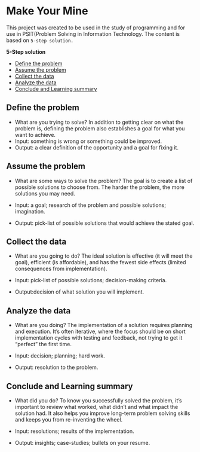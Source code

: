 # Make Your Mine

This project was created to be used in the study of programming and for use in  PSIT(Problem Solving in Information Technology. The content is based on `5-step solution.`

**5-Step solution**
- [Define the problem](#Definetheproblem)
- [Assume the problem](#Assumetheproblem)
- [Collect the data](#Collectthedata)
- [Analyze the data](#Analyzethedata)
- [Conclude and Learning summary](#ConcludeandLearningsummary)

## Define the problem
- What are you trying to solve? In addition to getting clear on what the problem is, defining the problem also establishes a goal for what you want to achieve.
- Input: something is wrong or something could be improved.
- Output: a clear definition of the opportunity and a goal for fixing it.

## Assume the problem
- What are some ways to solve the problem? The goal is to create a list of possible solutions to choose from. The harder the problem, the more solutions you may need.

- Input: a goal; research of the problem and possible solutions; imagination.
- Output: pick-list of possible solutions that would achieve the stated goal.

## Collect the data
- What are you going to do? The ideal solution is effective (it will meet the goal), efficient (is affordable), and has the fewest side effects (limited consequences from implementation).

- Input: pick-list of possible solutions; decision-making criteria.
- Output:decision of what solution you will implement.

## Analyze the data
- What are you doing? The implementation of a solution requires planning and execution. It’s often iterative, where the focus should be on short implementation cycles with testing and feedback, not trying to get it “perfect” the first time.

- Input: decision; planning; hard work.
- Output: resolution to the problem.

## Conclude and Learning summary
- What did you do? To know you successfully solved the problem, it’s important to review what worked, what didn’t and what impact the solution had. It also helps you improve long-term problem solving skills and keeps you from re-inventing the wheel.

- Input: resolutions; results of the implementation.
- Output: insights; case-studies; bullets on your resume.

    
